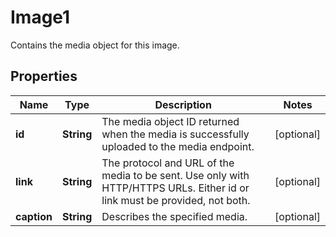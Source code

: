 

# Image1

Contains the media object for this image.

## Properties

| Name | Type | Description | Notes |
|------------ | ------------- | ------------- | -------------|
|**id** | **String** | The media object ID returned when the media is successfully uploaded to the media endpoint. |  [optional] |
|**link** | **String** | The protocol and URL of the media to be sent. Use only with HTTP/HTTPS URLs. Either id or link must be provided, not both. |  [optional] |
|**caption** | **String** | Describes the specified media. |  [optional] |



